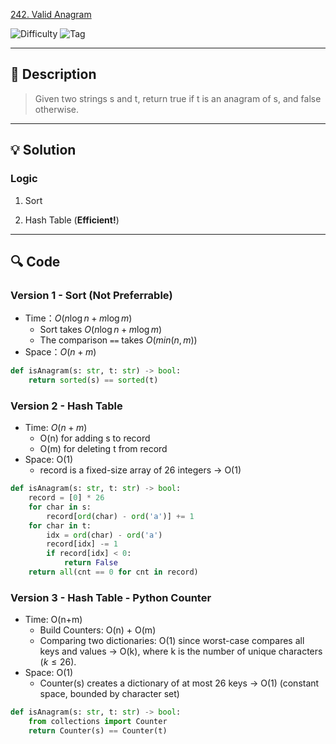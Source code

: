 [242. Valid Anagram](https://leetcode.com/problems/valid-anagram/description/)


![Difficulty](https://img.shields.io/badge/Difficulty-Easy-brightgreen)
![Tag](https://img.shields.io/badge/Tag-Hash%20Table-yellow)


---

## 📝 Description

> Given two strings s and t, return true if t is an anagram of s, and false otherwise.

---

## 💡 Solution

### Logic 
1. Sort 

2. Hash Table (**Efficient!**)


---

## 🔍 Code

### Version 1 - Sort (Not Preferrable)

- Time：$O(n\log{n} + m\log m)$
  - Sort takes $O(n\log{n} + m\log m)$
  - The comparison `==` takes $O(min(n, m))$
- Space：$O(n+m)$
```python
def isAnagram(s: str, t: str) -> bool:
    return sorted(s) == sorted(t)
```

### Version 2 - Hash Table
- Time: $O(n+m)$
  - O(n) for adding s to record
  - O(m) for deleting t from record
- Space: O(1)
  - record is a fixed-size array of 26 integers → O(1)
```python
def isAnagram(s: str, t: str) -> bool:
    record = [0] * 26
    for char in s:
        record[ord(char) - ord('a')] += 1
    for char in t:
        idx = ord(char) - ord('a')
        record[idx] -= 1
        if record[idx] < 0:
            return False
    return all(cnt == 0 for cnt in record)
```


### Version 3 - Hash Table - Python Counter
- Time: O(n+m)
  - Build Counters: O(n) + O(m)
  - Comparing two dictionaries: O(1) since worst-case compares all keys and values → O(k), where k is the number of unique characters ($k\leq26$).
- Space: O(1)
  - Counter(s) creates a dictionary of at most 26 keys → O(1) (constant space, bounded by character set)
```python
def isAnagram(s: str, t: str) -> bool:
    from collections import Counter
    return Counter(s) == Counter(t)
```
